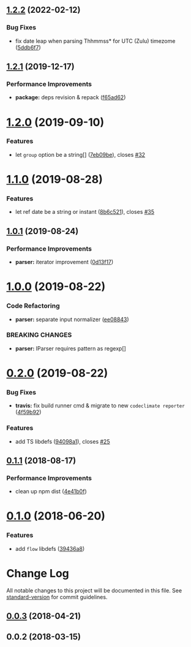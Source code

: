 ## [1.2.2](https://github.com/antongolub/iso8601/compare/v1.2.1...v1.2.2) (2022-02-12)


### Bug Fixes

* fix date leap when  parsing Thhmmss* for UTC (Zulu) timezome ([5ddb6f7](https://github.com/antongolub/iso8601/commit/5ddb6f7620f6a5df27dee5d61aaa3ad02e670573))

## [1.2.1](https://github.com/antongolub/iso8601/compare/v1.2.0...v1.2.1) (2019-12-17)


### Performance Improvements

* **package:** deps revision & repack ([f65ad62](https://github.com/antongolub/iso8601/commit/f65ad62f969d74deb64a2522e62dbcc4de5bb642))

# [1.2.0](https://github.com/antongolub/iso8601/compare/v1.1.0...v1.2.0) (2019-09-10)


### Features

* let `group` option be a string[] ([7eb09be](https://github.com/antongolub/iso8601/commit/7eb09be)), closes [#32](https://github.com/antongolub/iso8601/issues/32)

# [1.1.0](https://github.com/antongolub/iso8601/compare/v1.0.1...v1.1.0) (2019-08-28)


### Features

* let ref date be a string or instant ([8b6c521](https://github.com/antongolub/iso8601/commit/8b6c521)), closes [#35](https://github.com/antongolub/iso8601/issues/35)

## [1.0.1](https://github.com/antongolub/iso8601/compare/v1.0.0...v1.0.1) (2019-08-24)


### Performance Improvements

* **parser:** iterator improvement ([0d13f17](https://github.com/antongolub/iso8601/commit/0d13f17))

# [1.0.0](https://github.com/antongolub/iso8601/compare/v0.2.0...v1.0.0) (2019-08-22)


### Code Refactoring

* **parser:** separate input normalizer ([ee08843](https://github.com/antongolub/iso8601/commit/ee08843))


### BREAKING CHANGES

* **parser:** IParser requires pattern as regexp[]

# [0.2.0](https://github.com/antongolub/iso8601/compare/v0.1.1...v0.2.0) (2019-08-22)


### Bug Fixes

* **travis:** fix build runner cmd & migrate to new `codeclimate reporter` ([4f59b92](https://github.com/antongolub/iso8601/commit/4f59b92))


### Features

* add TS libdefs ([94098a1](https://github.com/antongolub/iso8601/commit/94098a1)), closes [#25](https://github.com/antongolub/iso8601/issues/25)

## [0.1.1](https://github.com/antongolub/iso8601/compare/v0.1.0...v0.1.1) (2018-08-17)


### Performance Improvements

* clean up npm dist ([4e41b0f](https://github.com/antongolub/iso8601/commit/4e41b0f))

# [0.1.0](https://github.com/antongolub/iso8601/compare/v0.0.3...v0.1.0) (2018-06-20)


### Features

* add `flow` libdefs ([39436a8](https://github.com/antongolub/iso8601/commit/39436a8))

# Change Log

All notable changes to this project will be documented in this file. See [standard-version](https://github.com/conventional-changelog/standard-version) for commit guidelines.

<a name="0.0.3"></a>
## [0.0.3](https://github.com/antongolub/iso8601/compare/v0.0.2...v0.0.3) (2018-04-21)



<a name="0.0.2"></a>
## 0.0.2 (2018-03-15)
